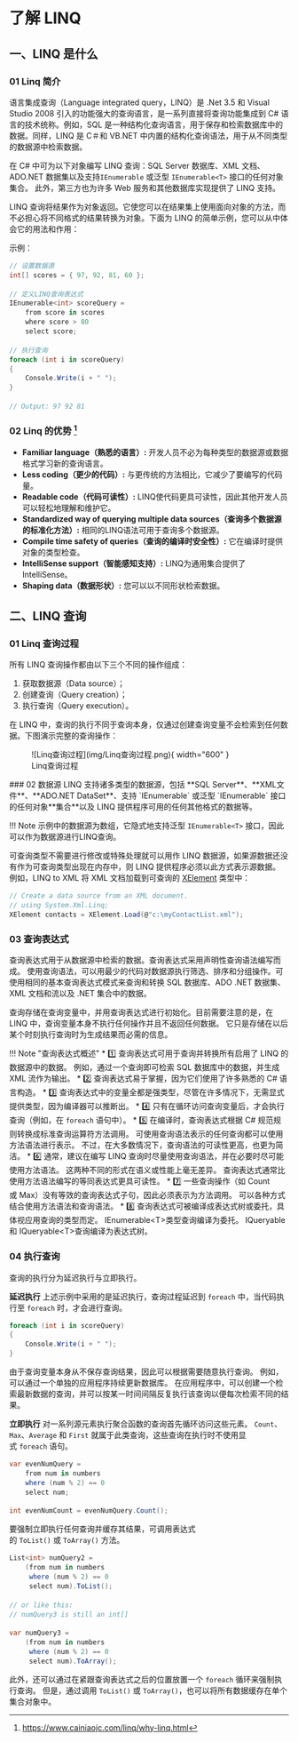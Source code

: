 # 了解 LINQ

## 一、LINQ 是什么

### 01 Linq 简介
语言集成查询（Language integrated query，LINQ）是 .Net 3.5 和 Visual Studio 2008 引入的功能强大的查询语言，是一系列直接将查询功能集成到 C# 语言的技术统称。例如，SQL 是一种结构化查询语言，用于保存和检索数据库中的数据。同样，LINQ 是 C＃和 VB.NET 中内置的结构化查询语法，用于从不同类型的数据源中检索数据。

在 C# 中可为以下对象编写 LINQ 查询：SQL Server 数据库、XML 文档、ADO.NET 数据集以及支持`IEnumerable` 或泛型 `IEnumerable<T>` 接口的任何对象集合。 此外，第三方也为许多 Web 服务和其他数据库实现提供了 LINQ 支持。

LINQ 查询将结果作为对象返回。它使您可以在结果集上使用面向对象的方法，而不必担心将不同格式的结果转换为对象。下面为 LINQ 的简单示例，您可以从中体会它的用法和作用：

示例：
```csharp
// 设置数据源
int[] scores = { 97, 92, 81, 60 };

// 定义LINQ查询表达式
IEnumerable<int> scoreQuery =
    from score in scores
    where score > 80
    select score;

// 执行查询
foreach (int i in scoreQuery)
{
    Console.Write(i + " ");
}

// Output: 97 92 81
```


### 02 Linq 的优势 [^1]

[^1]: https://www.cainiaojc.com/linq/why-linq.html

-   **Familiar language（熟悉的语言）:** 开发人员不必为每种类型的数据源或数据格式学习新的查询语言。
-   **Less coding（更少的代码）:** 与更传统的方法相比，它减少了要编写的代码量。
-   **Readable code（代码可读性）:** LINQ使代码更具可读性，因此其他开发人员可以轻松地理解和维护它。
-   **Standardized way of querying multiple data sources（查询多个数据源的标准化方法）:** 相同的LINQ语法可用于查询多个数据源。
-   **Compile time safety of queries（查询的编译时安全性）:** 它在编译时提供对象的类型检查。
-   **IntelliSense support（智能感知支持）:** LINQ为通用集合提供了IntelliSense。
-   **Shaping data（数据形状）:** 您可以以不同形状检索数据。

## 二、LINQ 查询

### 01 Linq 查询过程
所有 LINQ 查询操作都由以下三个不同的操作组成：

1.  获取数据源（Data source）；
2.  创建查询（Query creation）；
3.  执行查询（Query execution）。

在 LINQ 中，查询的执行不同于查询本身，仅通过创建查询变量不会检索到任何数据。下图演示完整的查询操作：
<figure markdown> 
    ![Linq查询过程](img/Linq查询过程.png){ width="600" }
    <figcaption>Linq查询过程</figcaption>
</figure>
### 02 数据源
LINQ 支持诸多类型的数据源，包括 **SQL Server**、**XML文件**、**ADO.NET DataSet**、支持 `IEnumerable` 或泛型 `IEnumerable<T>` 接口的任何对象**集合**以及 LINQ 提供程序可用的任何其他格式的数据等。

!!! Note
	示例中的数据源为数组，它隐式地支持泛型 `IEnumerable<T>` 接口，因此可以作为数据源进行LINQ查询。

可查询类型不需要进行修改或特殊处理就可以用作 LINQ 数据源，如果源数据还没有作为可查询类型出现在内存中，则 LINQ 提供程序必须以此方式表示源数据。 例如，LINQ to XML 将 XML 文档加载到可查询的 [XElement](https://learn.microsoft.com/zh-cn/dotnet/api/system.xml.linq.xelement) 类型中：

```csharp
// Create a data source from an XML document.
// using System.Xml.Linq;
XElement contacts = XElement.Load(@"c:\myContactList.xml");
```

### 03 查询表达式
查询表达式用于从数据源中检索的数据。查询表达式采用声明性查询语法编写而成。 使用查询语法，可以用最少的代码对数据源执行筛选、排序和分组操作。可使用相同的基本查询表达式模式来查询和转换 SQL 数据库、ADO .NET 数据集、XML 文档和流以及 .NET 集合中的数据。

查询存储在查询变量中，并用查询表达式进行初始化。目前需要注意的是，在 LINQ 中，查询变量本身不执行任何操作并且不返回任何数据。 它只是存储在以后某个时刻执行查询时为生成结果而必需的信息。

!!! Note "查询表达式概述"
	* :one: 查询表达式可用于查询并转换所有启用了 LINQ 的数据源中的数据。 例如，通过一个查询即可检索 SQL 数据库中的数据，并生成 XML 流作为输出。
	* :two: 查询表达式易于掌握，因为它们使用了许多熟悉的 C# 语言构造。
	* :three: 查询表达式中的变量全都是强类型，尽管在许多情况下，无需显式提供类型，因为编译器可以推断出。
	* :four: 只有在循环访问查询变量后，才会执行查询（例如，在 `foreach` 语句中）。
	* :five: 在编译时，查询表达式根据 C# 规范规则转换成标准查询运算符方法调用。 可使用查询语法表示的任何查询都可以使用方法语法进行表示。 不过，在大多数情况下，查询语法的可读性更高，也更为简洁。
	* :six: 通常，建议在编写 LINQ 查询时尽量使用查询语法，并在必要时尽可能使用方法语法。 这两种不同的形式在语义或性能上毫无差异。 查询表达式通常比使用方法语法编写的等同表达式更具可读性。
	* :seven: 一些查询操作（如 Count 或 Max）没有等效的查询表达式子句，因此必须表示为方法调用。 可以各种方式结合使用方法语法和查询语法。
	* :eight: 查询表达式可被编译成表达式树或委托，具体视应用查询的类型而定。 IEnumerable<T\>类型查询编译为委托。 IQueryable 和 IQueryable<T\>查询编译为表达式树。

### 04 执行查询
查询的执行分为延迟执行与立即执行。

**延迟执行** 
上述示例中采用的是延迟执行，查询过程延迟到 `foreach` 中，当代码执行至 `foreach` 时，才会进行查询。
```csharp
foreach (int i in scoreQuery)
{
    Console.Write(i + " ");
}
```
由于查询变量本身从不保存查询结果，因此可以根据需要随意执行查询。 例如，可以通过一个单独的应用程序持续更新数据库。 在应用程序中，可以创建一个检索最新数据的查询，并可以按某一时间间隔反复执行该查询以便每次检索不同的结果。

**立即执行** 
对一系列源元素执行聚合函数的查询首先循环访问这些元素。 `Count`、`Max`、`Average` 和 `First` 就属于此类查询，这些查询在执行时不使用显式 `foreach` 语句。
```csharp
var evenNumQuery =
    from num in numbers
    where (num % 2) == 0
    select num;

int evenNumCount = evenNumQuery.Count();
```

要强制立即执行任何查询并缓存其结果，可调用表达式的 `ToList()` 或 `ToArray()` 方法。

```csharp
List<int> numQuery2 =
    (from num in numbers
     where (num % 2) == 0
     select num).ToList();

// or like this:
// numQuery3 is still an int[]

var numQuery3 =
    (from num in numbers
     where (num % 2) == 0
     select num).ToArray();
```

此外，还可以通过在紧跟查询表达式之后的位置放置一个 `foreach` 循环来强制执行查询。 但是，通过调用 `ToList()` 或 `ToArray()`，也可以将所有数据缓存在单个集合对象中。